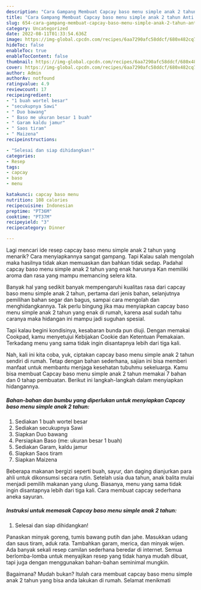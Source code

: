 ```yaml
---
description: "Cara Gampang Membuat Capcay baso menu simple anak 2 tahun Anti Gagal"
title: "Cara Gampang Membuat Capcay baso menu simple anak 2 tahun Anti Gagal"
slug: 654-cara-gampang-membuat-capcay-baso-menu-simple-anak-2-tahun-anti-gagal
category: Uncategorized
date: 2022-08-11T01:33:54.636Z
image: https://img-global.cpcdn.com/recipes/6aa7290afc58ddcf/680x482cq70/capcay-baso-menu-simple-anak-2-tahun-foto-resep-utama.jpg
hideToc: false
enableToc: true
enableTocContent: false
thumbnail: https://img-global.cpcdn.com/recipes/6aa7290afc58ddcf/680x482cq70/capcay-baso-menu-simple-anak-2-tahun-foto-resep-utama.jpg
cover: https://img-global.cpcdn.com/recipes/6aa7290afc58ddcf/680x482cq70/capcay-baso-menu-simple-anak-2-tahun-foto-resep-utama.jpg
author: Admin
authorAv: notfound
ratingvalue: 4.9
reviewcount: 17
recipeingredient:
- "1 buah wortel besar"
- "secukupnya Sawi"
- " Duo bawang"
- " Baso me ukuran besar 1 buah"
- " Garam kaldu jamur"
- " Saos tiram"
- " Maizena"
recipeinstructions:

- "Selesai dan siap dihidangkan!"
categories:
- Resep
tags:
- capcay
- baso
- menu

katakunci: capcay baso menu 
nutrition: 108 calories
recipecuisine: Indonesian
preptime: "PT36M"
cooktime: "PT37M"
recipeyield: "3"
recipecategory: Dinner

---
```



Lagi mencari ide resep capcay baso menu simple anak 2 tahun yang menarik? Cara menyiapkannya sangat gampang. Tapi Kalau salah mengolah maka hasilnya tidak akan memuaskan dan bahkan tidak sedap. Padahal capcay baso menu simple anak 2 tahun yang enak harusnya Kan memiliki aroma dan rasa yang mampu memancing selera kita.


Banyak hal yang sedikit banyak mempengaruhi kualitas rasa dari capcay baso menu simple anak 2 tahun, pertama dari jenis bahan, selanjutnya pemilihan bahan segar dan bagus, sampai cara mengolah dan menghidangkannya. Tak perlu bingung jika mau menyiapkan capcay baso menu simple anak 2 tahun yang enak di rumah, karena asal sudah tahu caranya maka hidangan ini mampu jadi suguhan spesial.

Tapi kalau begini kondisinya, kesabaran bunda pun diuji. Dengan memakai Cookpad, kamu menyetujui Kebijakan Cookie dan Ketentuan Pemakaian. Terkadang menu yang sama tidak ingin disantapnya lebih dari tiga kali.


Nah, kali ini kita coba, yuk, ciptakan capcay baso menu simple anak 2 tahun sendiri di rumah. Tetap dengan bahan sederhana, sajian ini bisa memberi manfaat untuk membantu menjaga kesehatan tubuhmu sekeluarga. Kamu bisa membuat Capcay baso menu simple anak 2 tahun memakai 7 bahan dan 0 tahap pembuatan. Berikut ini langkah-langkah dalam menyiapkan hidangannya.

<!--inarticleads1-->

##### Bahan-bahan dan bumbu yang diperlukan untuk menyiapkan Capcay baso menu simple anak 2 tahun:

1. Sediakan 1 buah wortel besar
1. Sediakan secukupnya Sawi
1. Siapkan  Duo bawang
1. Persiapkan  Baso (me: ukuran besar 1 buah)
1. Sediakan  Garam, kaldu jamur
1. Siapkan  Saos tiram
1. Siapkan  Maizena


Beberapa makanan bergizi seperti buah, sayur, dan daging dianjurkan para ahli untuk dikonsumsi secara rutin. Setelah usia dua tahun, anak balita mulai menjadi pemilih makanan yang ulung. Biasanya, menu yang sama tidak ingin disantapnya lebih dari tiga kali. Cara membuat capcay sederhana aneka sayuran. 

<!--inarticleads2-->

##### Instruksi untuk memasak Capcay baso menu simple anak 2 tahun:


1. Selesai dan siap dihidangkan!

Panaskan minyak goreng, tumis bawang putih dan jahe. Masukkan udang dan saus tiram, aduk rata. Tambahkan garam, merica, dan minyak wijen. Ada banyak sekali resep camilan sederhana beredar di internet. Semua berlomba-lomba untuk menyajikan resep yang tidak hanya mudah dibuat, tapi juga dengan menggunakan bahan-bahan seminimal mungkin. 

Bagaimana? Mudah bukan? Itulah cara membuat capcay baso menu simple anak 2 tahun yang bisa anda lakukan di rumah. Selamat menikmati

